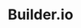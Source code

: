 ---
codehost: https://github.com/https://github.com/builderio/builder
logohandle: builderio
sort: builderio
title: Builder.io
website: https://www.builder.io/
---